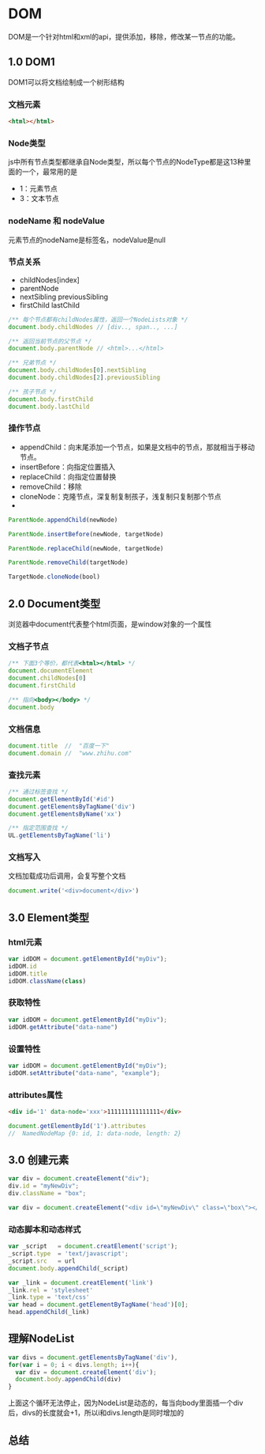 # DOM
DOM是一个针对html和xml的api，提供添加，移除，修改某一节点的功能。


## 1.0 DOM1
DOM1可以将文档绘制成一个树形结构

### 文档元素
```html
<html></html>
```

### Node类型 
js中所有节点类型都继承自Node类型，所以每个节点的NodeType都是这13种里面的一个，最常用的是
- 1：元素节点
- 3：文本节点

### nodeName 和 nodeValue
元素节点的nodeName是标签名，nodeValue是null

### 节点关系
- childNodes[index]
- parentNode 
- nextSibling previousSibling
- firstChild lastChild

```js
/** 每个节点都有childNodes属性，返回一个NodeLists对象 */
document.body.childNodes // [div.., span.., ...]

/** 返回当前节点的父节点 */
document.body.parentNode // <html>...</html>

/** 兄弟节点 */
document.body.childNodes[0].nextSibling
document.body.childNodes[2].previousSibling

/** 孩子节点 */
document.body.firstChild
document.body.lastChild
```

### 操作节点
- appendChild：向末尾添加一个节点，如果是文档中的节点，那就相当于移动节点。
- insertBefore：向指定位置插入
- replaceChild：向指定位置替换
- removeChild：移除
- cloneNode：克隆节点，深复制复制孩子，浅复制只复制那个节点
- 
```js
ParentNode.appendChild(newNode)

ParentNode.insertBefore(newNode, targetNode)

ParentNode.replaceChild(newNode, targetNode)

ParentNode.removeChild(targetNode)

TargetNode.cloneNode(bool)
```



## 2.0 Document类型
浏览器中document代表整个html页面，是window对象的一个属性

### 文档子节点

```js
/** 下面3个等价，都代表<html></html> */
document.documentElement
document.childNodes[0]
document.firstChild

/** 指向<body></body> */
document.body
```


### 文档信息
```js
document.title  //  "百度一下"
document.domain //  "www.zhihu.com"
```

### 查找元素
```js
/** 通过标签查找 */
document.getElementById('#id')
document.getElementsByTagName('div')
document.getElementsByName('xx')

/** 指定范围查找 */
UL.getElementsByTagName('li')
```

### 文档写入
文档加载成功后调用，会复写整个文档
```js
document.write('<div>document</div>')
```

## 3.0 Element类型

### html元素
```js
var idDOM = document.getElementById("myDiv");
idDOM.id
idDOM.title 
idDOM.className(class)
```

### 获取特性
```js
var idDOM = document.getElementById("myDiv");
idDOM.getAttribute("data-name")
```

### 设置特性
```js
var idDOM = document.getElementById("myDiv");
idDOM.setAttribute("data-name", "example");
```

### attributes属性
```html
<div id='1' data-node='xxx'>111111111111111</div>
```
```js
document.getElementById('1').attributes
//  NamedNodeMap {0: id, 1: data-node, length: 2}
```

## 3.0 创建元素
```js
var div = document.createElement("div");
div.id = "myNewDiv";
div.className = "box";

var div = document.createElement("<div id=\"myNewDiv\" class=\"box\"></div >");
```

### 动态脚本和动态样式
```js
var _script   = document.creatElement('script');
_script.type  = 'text/javascript'; 
_script.src   = url
document.body.appendChild(_script)

var _link = document.creatElement('link')
_link.rel = 'stylesheet'
_link.type = 'text/css'
var head = document.getElementByTagName('head')[0];
head.appendChild(_link)
```

## 理解NodeList
```js
var divs = document.getElementsByTagName('div'),
for(var i = 0; i < divs.length; i++){
  var div = document.createElement('div');
  document.body.appendChild(div)
}
```
上面这个循环无法停止，因为NodeList是动态的，每当向body里面插一个div后，divs的长度就会+1，所以i和divs.length是同时增加的


## 总结




